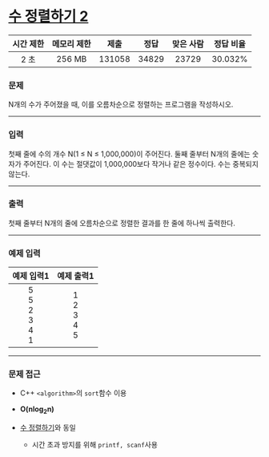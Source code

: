 # [수 정렬하기 2](https://www.acmicpc.net/problem/2751)

<div align = center>

| 시간 제한 | 메모리 제한 |  제출  | 정답  | 맞은 사람 | 정답 비율 |
| :-------: | :---------: | :----: | :---: | :-------: | :-------: |
|   2 초    |   256 MB    | 131058 | 34829 |   23729   |  30.032%  |
</div>

### 문제

N개의 수가 주어졌을 때, 이를 오름차순으로 정렬하는 프로그램을 작성하시오.

---

### 입력

첫째 줄에 수의 개수 N(1 ≤ N ≤ 1,000,000)이 주어진다. 둘째 줄부터 N개의 줄에는 숫자가 주어진다. 이 수는 절댓값이 1,000,000보다 작거나 같은 정수이다. 수는 중복되지 않는다.

---

### 출력

첫째 줄부터 N개의 줄에 오름차순으로 정렬한 결과를 한 줄에 하나씩 출력한다.

---

### 예제 입력

|           예제 입력1            |        예제 출력1         |
| :-----------------------------: | :-----------------------: |
| 5<br/>5<br/>2<br/>3<br/>4<br/>1 | 1<br/>2<br/>3<br/>4<br/>5 |

---

### 문제 접근

  - C++ `<algorithm>`의 `sort`함수 이용

  - **O(nlog<sub>2</sub>n)**

  - [수 정렬하기](https://www.acmicpc.net/problem/2750)와 동일

    - 시간 초과 방지를 위해 `printf, scanf`사용